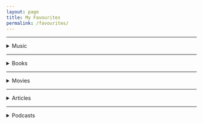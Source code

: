 ```yaml
---
layout: page
title: My Favourites
permalink: /favourites/
---
```




<hr>

<div class="custom-details-card">
    <details>
    <summary> Music</summary>
    <!-- summary begin -->
    <div class="custom-images-style" >
        <div class="custom-overlay-container-blur">
            <a href="https://music.apple.com/us/album/blue-neighbourhood-deluxe/1389111732" ><img src="https://is1-ssl.mzstatic.com/image/thumb/Music124/v4/c5/3f/9d/c53f9d75-5755-77c1-7a1e-06d5da00c999/16UMGIM53730.rgb.jpg/600x600bb.webp" alt="Blue Neighbourhood | Troye Sivan | Pop · 2015"></a>
            <p class="custom-overlay-text">
            <b class="custom-bold">Blue Neighbourhood</b>
            <br>Troye Sivan<br>
            <i style="font-size:14px;">Pop · 2015</i></p>
        </div>
        <div class="custom-overlay-container-blur">
            <a href="https://music.apple.com/us/album/kamikaze/1434770366" ><img  src="https://is4-ssl.mzstatic.com/image/thumb/Music115/v4/58/f8/88/58f88801-2fc9-4600-a07f-425bb94315c8/00602577046223.rgb.jpg/300x300bb.webp" alt="Kamikaze | Eminem | Hip-Hop/Rap · 2018" ></a>
            <p class="custom-overlay-text">
            <b class="custom-bold">Kamikaze</b>
            <br>Eminem<br>
            <i style="font-size:14px;">Hip-Hop/Rap · 2018</i></p>
        </div>
        <div class="custom-overlay-container-blur">
            <a href="https://music.apple.com/us/album/i-dont-care/1464549183?i=1464549844" ><img src="https://is1-ssl.mzstatic.com/image/thumb/Music123/v4/ba/e2/2a/bae22a5e-c878-da64-0ecc-4a3584a1a139/190295411411.jpg/300x300bb.webp" alt="No.6 Collaborations Project | Ed Sheeran | Pop · 2019"></a>
            <p class="custom-overlay-text">
            <b class="custom-bold">No.6 Collaborations Project</b>
            <br>Ed Sheeran<br>
            <i style="font-size:14px;">Pop · 2019</i></p>
        </div>
        <div class="custom-overlay-container-blur">
            <a href="https://music.apple.com/us/album/the-20-20-experience-deluxe-version/1441493446" ><img src="https://is3-ssl.mzstatic.com/image/thumb/Music124/v4/5b/3b/db/5b3bdb72-9ace-82ed-ad25-37a021448ad2/886443854406.jpg/300x300bb.webp" alt="The 20/20 Experience | Justin Timberlake | Pop · 2019"></a>
            <p class="custom-overlay-text">
            <b class="custom-bold">The 20/20 Experience</b>
            <br>Justin Timberlake<br>
            <i style="font-size:14px;">Pop · 2019</i></p>
        </div>
        <div class="custom-overlay-container-blur">
            <a href="https://music.apple.com/us/album/burden/1548568952" ><img src="https://is2-ssl.mzstatic.com/image/thumb/Music124/v4/06/fa/1b/06fa1b0c-4b34-88ef-f383-b2a330d3f877/194690416361_cover.jpg/300x300bb.webp" alt="BURDEN | BONES | Hip-Hop/Rap · 2021"></a>
            <p class="custom-overlay-text">
            <b class="custom-bold">BURDEN</b>
            <br>BONES<br>
            <i style="font-size:14px;">Hip-Hop/Rap · 2021</i></p>
        </div>
        <div class="custom-overlay-container-blur">
            <a href="https://music.apple.com/us/album/all-eyez-on-me-remastered/6917199" ><img src="https://is1-ssl.mzstatic.com/image/thumb/Music125/v4/0c/3f/02/0c3f026d-72c8-953b-6f34-9566e45861fa/dj.lbjggise.jpg/600x600bb.webp" alt="All Eyez On Me | 2Pac | Hip-Hop/Rap · 1996"></a>
            <p class="custom-overlay-text">
            <b class="custom-bold">All Eyez On Me</b>
            <br>2Pac<br>
            <i style="font-size:14px;">Hip-Hop/Rap · 1996</i></p>
        </div>
        <div class="custom-overlay-container-blur">
            <a href="https://music.apple.com/us/album/dopamine/1440848871" ><img src="https://is4-ssl.mzstatic.com/image/thumb/Music125/v4/8b/81/d9/8b81d989-a31d-1ca7-1832-6052646bbfdc/00602547527653.rgb.jpg/600x600bb.webp" alt="Dopamine | BØRNS | Alternative · 2015"></a>
            <p class="custom-overlay-text">
            <b class="custom-bold">Dopamine</b>
            <br>BØRNS<br>
            <i style="font-size:14px;">Alternative · 2015</i></p>
        </div>
        <div class="custom-overlay-container-blur">
            <a href="https://music.apple.com/us/album/live-at-the-royal-albert-hall-ultra-hd-version/1545140321" ><img src="https://is1-ssl.mzstatic.com/image/thumb/Music114/v4/c2/5b/90/c25b9028-e639-669c-beb1-583b5b960009/886448988694.jpg/300x300bb.webp" alt="Live at the Royal Albert Hall | Bring Me The Horizon | Rock · 2020"></a>
            <p class="custom-overlay-text">
            <b class="custom-bold">Live at the Royal Albert Hall </b>
            <br>Bring Me The Horizon<br>
            <i style="font-size:14px;">Rock · 2020</i></p>
        </div>
        <div class="custom-overlay-container-blur">
            <a href="https://music.apple.com/us/album/tha-carter-iv-deluxe-edition/1440669184" ><img src="https://is2-ssl.mzstatic.com/image/thumb/Music115/v4/77/79/d9/7779d944-de6f-4dc3-b546-7fb482b1a6cd/11UMGIM26382.rgb.jpg/600x600bb.webp" alt="Tha Carter IV | Lil Wayne | Hip-Hop/Rap · 2020"></a>
            <p class="custom-overlay-text">
            <b class="custom-bold">Tha Carter IV</b>
            <br>Lil Wayne<br>
            <i style="font-size:14px;"></i>Hip-Hop/Rap · 2020</p>
        </div>
        <div class="custom-overlay-container-blur">
            <a href="https://music.apple.com/us/album/the-infamous/255342338" ><img src="https://is2-ssl.mzstatic.com/image/thumb/Music125/v4/b0/2f/97/b02f976b-be3c-8f63-491e-f6503aacde02/078636648026.jpg/600x600bb.webp" alt="The Infamous | Mobb Deep | Hip-Hop/Rap · 1995"></a>
            <p class="custom-overlay-text">
            <b class="custom-bold">The Infamous</b>
            <br>Mobb Deep<br>
            <i style="font-size:14px;">Hip-Hop/Rap · 1995</i></p>
        </div>
        <div class="custom-overlay-container-blur">
            <a href="https://music.apple.com/us/album/truth-is-a-beautiful-thing-deluxe/1217577315" ><img src="https://is4-ssl.mzstatic.com/image/thumb/Music122/v4/f2/c0/d1/f2c0d14b-c685-4c0b-233e-c0049e9d6b74/886446431284.jpg/600x600bb.webp" alt="Truth Is a Beautiful Thing | London Grammar | Alternative · 2017"></a>
            <p class="custom-overlay-text">
            <b class="custom-bold">Truth Is a Beautiful Thing</b>
            <br>London Grammar<br>
            <i style="font-size:14px;">Alternative · 2017</i></p>
        </div>
        <div class="custom-overlay-container-blur">
            <a href="https://music.apple.com/us/album/88glam2-5/1457994472" ><img src="https://is1-ssl.mzstatic.com/image/thumb/Music113/v4/2f/86/9c/2f869c52-c905-a5db-81d1-87dd091c3d15/00602577645457.rgb.jpg/600x600bb.webp" alt="88GLAM2.5 | 88GLAM | Hip-Hop/Rap · 2019"></a>
            <p class="custom-overlay-text">
            <b class="custom-bold">88GLAM2.5</b>
            <br>88GLAM<br>
            <i style="font-size:14px;">Hip-Hop/Rap · 2019</i></p>
        </div>
        <div class="custom-overlay-container-blur">
            <a href="https://music.apple.com/us/album/beauty-behind-the-madness/1440826239" ><img src="https://is2-ssl.mzstatic.com/image/thumb/Music124/v4/40/cd/1a/40cd1a65-7948-eb96-74c6-1c4b3497456c/15UMGIM36513.rgb.jpg/600x600bb.webp" alt="Beauty Behind the Madness | The Weeknd | R&B/Soul · 2015"></a>
            <p class="custom-overlay-text">
            <b class="custom-bold">Beauty Behind the Madness</b>
            <br>The Weeknd<br>
            <i style="font-size:14px;">R&B/Soul · 2015</i></p>
        </div>
        <div class="custom-overlay-container-blur">
            <a href="https://music.apple.com/us/album/stop-staring-at-the-shadows/1551171660" ><img src="https://is5-ssl.mzstatic.com/image/thumb/Music115/v4/08/0d/f3/080df3a3-750c-a733-c384-51e5c04e1796/195497822546.jpg/300x300bb-60.jpg" alt="Stop Staring at the Shadows | $uicideboy$ | Hip-Hop/Rap · 2020"></a>
            <p class="custom-overlay-text">
            <b class="custom-bold">Stop Staring at the Shadows</b>
            <br>$uicideboy$<br>
            <i style="font-size:14px;">Hip-Hop/Rap · 2020</i></p>
        </div>
        <div class="custom-overlay-container-blur">
            <a href="https://music.apple.com/us/album/blurryface/974485462" ><img src="https://is3-ssl.mzstatic.com/image/thumb/Music115/v4/f8/2d/fb/f82dfb61-b107-297a-d395-5511ebdd277c/dj.hrcgnvji.jpg/600x600bb.webp" alt="Blurryface | twenty one pilots | Rock · 2015"></a>
            <p class="custom-overlay-text">
            <b class="custom-bold">Blurryface</b>
            <br>twenty one pilots<br>
            <i style="font-size:14px;">Rock · 2015</i></p>
        </div>
        <div class="custom-overlay-container-blur">
            <a href="https://music.apple.com/us/album/1000-forms-of-fear-deluxe-version/989874359" ><img src="https://is5-ssl.mzstatic.com/image/thumb/Music115/v4/ea/43/4c/ea434c88-8479-304c-6f89-8cd93a5b9b61/886445231311.jpg/600x600bb.webp" alt="1000 Forms Of Fear | Sia | Pop · 2014"></a>
            <p class="custom-overlay-text">
            <b class="custom-bold">1000 Forms Of Fear</b>
            <br>Sia<br>
            <i style="font-size:14px;">Pop · 2014</i></p>
        </div>
        <!-- <div class="custom-overlay-container-blur">
            <a href="" ><img src="" alt="||·"></a>
            <p class="custom-overlay-text">
            <b class="custom-bold"></b>
            <br><br>
            <i style="font-size:14px;"></i></p>
        </div> -->
    </div>
    <!-- summary end -->
    </details>
</div>

<hr>

<div class="custom-details-card">
    <details>
    <summary> Books</summary>
    <!-- summary begin -->
    <div class="custom-images-style">
        <div class="custom-overlay-container">
        <a href="https://www.jordanbpeterson.com/beyond-order/" class="no-underline"><img src="https://m.media-amazon.com/images/I/71xLmdLOQ0L.jpg" alt="Beyond Order: 12 More Rules for Life" loading="lazy" width="165" style="height:250px;" ></a>
        </div>
        <div class="custom-overlay-container">
		<a href="https://www.jordanbpeterson.com/12-rules-for-life/" class="no-underline"><img src="https://m.media-amazon.com/images/I/41LtJtWn9OL.jpg" alt="12 Rules for Life: An Antidote to Chaos" loading="lazy" width="165" style="height:250px;" ></a>
		</div>
        <div class="custom-overlay-container">
		<a href="https://www.goodreads.com/series/41526-the-wheel-of-time/" class="no-underline"><img src="https://m.media-amazon.com/images/I/51xSFlj0zKL.jpg" alt="The Wheel of Time Series" loading="lazy" width="165" style="height:250px;" ></a>
		</div>
        <div class="custom-overlay-container">
		<a href="https://www.goodreads.com/book/show/662.Atlas_Shrugged" class="no-underline"><img src="https://images-na.ssl-images-amazon.com/images/I/612URtxh-qL.jpg" alt="Atlas Shrugged" loading="lazy" width="165" style="height:250px;" ></a>
		</div>
        <div class="custom-overlay-container">
		<a href="https://www.ynharari.com/book/sapiens-2/" class="no-underline"><img src="https://images-na.ssl-images-amazon.com/images/I/41+lolL22gL.jpg" alt="Sapiens: A Brief History of Humankind" loading="lazy" width="165" style="height:250px;" ></a>
		</div>
        <div class="custom-overlay-container">
		<a href="https://www.goodreads.com/book/show/12158480-why-nations-fail" class="no-underline"><img src="https://images-na.ssl-images-amazon.com/images/I/A1qhBebbu6L.jpg" alt="Why Nations Fail: The Origins of Power, Prosperity, and Poverty" loading="lazy" width="165" style="height:250px;" ></a>
		</div>
        <div class="custom-overlay-container">
		<a href="https://www.basicbooks.com/titles/thomas-sowell/knowledge-and-decisions/9780465037384/" class="no-underline"><img src="https://www.basicbooks.com/wp-content/uploads/2017/06/9780465037384.jpg?fit=446%2C675" alt="Knowledge And Decisions" loading="lazy" width="165" style="height:250px;" ></a>
		</div>
        <div class="custom-overlay-container">
		<a href="https://www.goodreads.com/book/show/36064445-skin-in-the-game" class="no-underline"><img src="https://images-na.ssl-images-amazon.com/images/I/71dlDoPPyyL.jpg" alt="Skin in the Game: The Hidden Asymmetries in Daily Life" loading="lazy" width="165" style="height:250px;" ></a>
		</div>
        <!-- <div class="custom-overlay-container">
		<a href="" class="no-underline"><img src="" alt="" loading="lazy" width="165" style="height:250px;" ></a>
		</div> -->
    </div>
    <!--  -->
    <!-- summary end -->
    </details>
</div>

<hr>

<div class="custom-details-card">
    <details>
    <summary> Movies</summary>
    <!-- summary begin -->
    <!--  -->
    <!-- summary end -->
    </details>
</div>

<hr>

<div class="custom-details-card">
    <details>
    <summary> Articles</summary>
    <!-- summary begin -->
    <!--  -->
    <!-- summary end -->
    </details>
</div>

<hr>

<div class="custom-details-card">
    <details>
    <summary> Podcasts</summary>
    <!-- summary begin -->
    <!--  -->
    <!-- summary end -->
    </details>
</div>